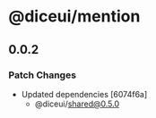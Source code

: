 # @diceui/mention

## 0.0.2

### Patch Changes

- Updated dependencies [6074f6a]
  - @diceui/shared@0.5.0
